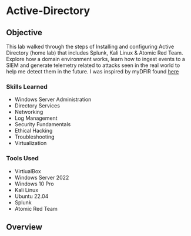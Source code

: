 # Active-Directory

## Objective
This lab walked through the steps of Installing and configuring Active Directory (home lab) that includes Splunk, Kali Linux & Atomic Red Team. 
Explore how a domain environment works, learn how to ingest events to a SIEM and generate telemetry related to attacks seen in the real world to help me detect them in the future. 
I was inspired by myDFIR found [here](https://www.youtube.com/watch?v=5OessbOgyEo&list=PLG6KGSNK4PuBWmX9NykU0wnWamjxdKhDJ&index=13&ab_channel=MyDFIR)

### Skills Learned

- Windows Server Administration
- Directory Services
- Networking
- Log Management
- Security Fundamentals
- Ethical Hacking
- Troubleshooting
- Virtualization
  
### Tools Used

- VirtiualBox
- Windows Server 2022
- Windows 10 Pro
- Kali Linux
- Ubuntu 22.04
- Splunk
- Atomic Red Team

## Overview
